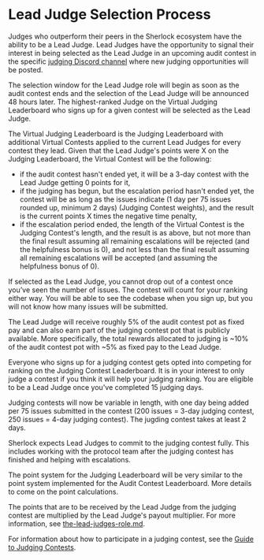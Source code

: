 # Lead Judge Selection Process

Judges who outperform their peers in the Sherlock ecosystem have the ability to be a Lead Judge. Lead Judges have the opportunity to signal their interest in being selected as the Lead Judge in an upcoming audit contest in the specific [judging Discord channel](https://discord.com/channels/812037309376495636/1087792569196486706) where new judging opportunities will be posted.&#x20;

The selection window for the Lead Judge role will begin as soon as the audit contest ends and the selection of the Lead Judge will be announced 48 hours later. The highest-ranked Judge on the Virtual Judging Leaderboard who signs up for a given contest will be selected as the Lead Judge.

The Virtual Judging Leaderboard is the Judging Leaderboard with additional Virtual Contests applied to the current Lead Judges for every contest they lead. Given that the Lead Judge's points were X on the Judging Leaderboard, the Virtual Contest will be the following:
- if the audit contest hasn't ended yet, it will be a 3-day contest with the Lead Judge getting 0 points for it,
- if the judging has begun, but the escalation period hasn't ended yet, the contest will be as long as the issues indicate (1 day per 75 issues rounded up, minimum 2 days) (Judging Contest weights), and the result is the current points X times the negative time penalty,
- if the escalation period ended, the length of the Virtual Contest is the Judging Contest's length, and the result is as above, but not more than the final result assuming all remaining escalations will be rejected (and the helpfulness bonus is 0), and not less than the final result assuming all remaining escalations will be accepted (and assuming the helpfulness bonus of 0).

If selected as the Lead Judge, you cannot drop out of a contest once you’ve seen the number of issues. The contest will count for your ranking either way. You will be able to see the codebase when you sign up, but you will not know how many issues will be submitted.

The Lead Judge will receive roughly 5% of the audit contest pot as fixed pay and can also earn part of the judging contest pot that is publicly available. More specifically, the total rewards allocated to judging is \~10% of the audit contest pot with \~5% as fixed pay to the Lead Judge.&#x20;

Everyone who signs up for a judging contest gets opted into competing for ranking on the Judging Contest Leaderboard. It is in your interest to only judge a contest if you think it will help your judging ranking. You are eligible to be a Lead Judge once you've completed 15 judging days.&#x20;

Judging contests will now be variable in length, with one day being added per 75 issues submitted in the contest (200 issues = 3-day judging contest, 250 issues = 4-day judging contest). The jugding contest takes at least 2 days.

Sherlock expects Lead Judges to commit to the judging contest fully. This includes working with the protocol team after the judging contest has finished and helping with escalations.&#x20;

The point system for the Judging Leaderboard will be very similar to the point system implemented for the Audit Contest Leaderboard. More details to come on the point calculations.

The points that are to be received by the Lead Judge from the judging contest are multiplied by the Lead Judge's payout multiplier. For more information, see [the-lead-judges-role.md](the-lead-judges-role.md "mention").

For information about how to participate in a judging contest, see the [Guide to Judging Contests](broken-reference).
